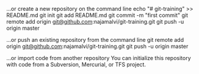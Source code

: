 …or create a new repository on the command line
echo "# git-training" >> README.md
git init
git add README.md
git commit -m "first commit"
git remote add origin git@github.com:najamalvi/git-training.git
git push -u origin master

…or push an existing repository from the command line
git remote add origin git@github.com:najamalvi/git-training.git
git push -u origin master

…or import code from another repository
You can initialize this repository with code from a Subversion, Mercurial, or TFS project.
